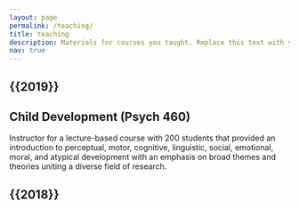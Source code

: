 ```yaml
---
layout: page
permalink: /teaching/
title: teaching
description: Materials for courses you taught. Replace this text with your description.
nav: true
---
```

<div class="teaching">

<h2 class="year">{{2019}}</h2>

## Child Development (Psych 460)

<p> Instructor for a lecture-based course with 200 students that provided an introduction to perceptual, motor, cognitive, linguistic, social, emotional, moral, and atypical development with an emphasis on broad themes and theories uniting a diverse field of research.

<h2 class="year">{{2018}}</h2>


</div>
